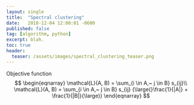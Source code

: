```yaml
---
layout: single
title:  "Spectral clustering"
date:   2018-12-04 12:00:01 -0600
published: false
tag: [algorithm, python]
excerpt: blah.
toc: true
header:
  teaser: /assets/images/spectral_clustering_teaser.png
---
```


Objective function
$$
\begin{eqnarray}
\mathcal{L}(A, B) = \sum_{i \in A,~ j \in B} s_{ij}\\
\mathcal{L}(A, B) = \sum_{i \in A,~ j \in B} s_{ij}
{\large(}\frac{1}{|A|} + \frac{1}{|B|}{\large)}
\end{eqnarray}
$$ 